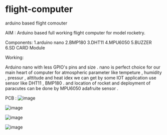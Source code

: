 # flight-computer
arduino based flight comouter




AIM : 
Arduino based full working flight computer for model rocketry.

Components:
1.arduino nano 
2.BMP180
3.DHT11
4.MPU6050
5.BUZZER 
6.SD CARD Module 

Working:

  Arduino nano with less GPIO's pins and size . nano is perfect choice for our main heart of computer 
  for atmospheric parameter like tempeture , humidity , pressur , alttitude and heat idex we can get by some IOT application use sensor like DHT11 , BMP180 . 
  and location of rocket and deployment of paracutes can be done by MPU6050 adafruite  sensor . 
 
PCB :
![image](https://user-images.githubusercontent.com/114358863/208731706-1bb48354-3c0c-45af-9ddb-ce6c1c61d72b.png)

![image](https://user-images.githubusercontent.com/114358863/208731733-b8e679fe-5a15-4814-8ce3-4beed3b9d4d7.png)


![image](https://user-images.githubusercontent.com/114358863/208731538-8dfb0aad-b59e-437b-88e5-3e13bd8b42a1.png)

![image](https://user-images.githubusercontent.com/114358863/208731675-6bb43033-636a-443f-9d28-8891dafc77fb.png)



